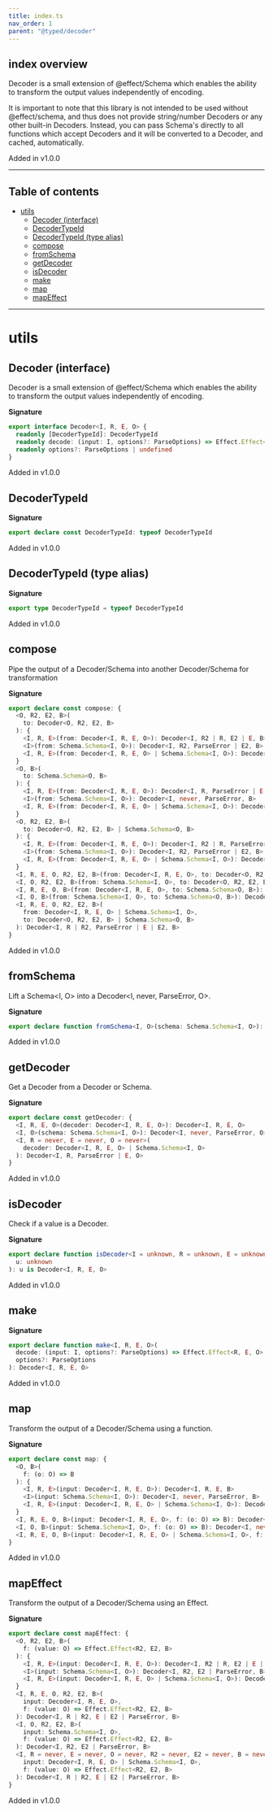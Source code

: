 ```yaml
---
title: index.ts
nav_order: 1
parent: "@typed/decoder"
---
```


## index overview

Decoder is a small extension of @effect/Schema which enables the ability to transform the
output values independently of encoding.

It is important to note that this library is not intended to be used without @effect/schema,
and thus does not provide string/number Decoders or any other built-in Decoders. Instead,
you can pass Schema's directly to all functions which accept Decoders and it will be converted
to a Decoder, and cached, automatically.

Added in v1.0.0

---

<h2 class="text-delta">Table of contents</h2>

- [utils](#utils)
  - [Decoder (interface)](#decoder-interface)
  - [DecoderTypeId](#decodertypeid)
  - [DecoderTypeId (type alias)](#decodertypeid-type-alias)
  - [compose](#compose)
  - [fromSchema](#fromschema)
  - [getDecoder](#getdecoder)
  - [isDecoder](#isdecoder)
  - [make](#make)
  - [map](#map)
  - [mapEffect](#mapeffect)

---

# utils

## Decoder (interface)

Decoder is a small extension of @effect/Schema which enables the ability to transform the
output values independently of encoding.

**Signature**

```ts
export interface Decoder<I, R, E, O> {
  readonly [DecoderTypeId]: DecoderTypeId
  readonly decode: (input: I, options?: ParseOptions) => Effect.Effect<R, E, O>
  readonly options?: ParseOptions | undefined
}
```

Added in v1.0.0

## DecoderTypeId

**Signature**

```ts
export declare const DecoderTypeId: typeof DecoderTypeId
```

Added in v1.0.0

## DecoderTypeId (type alias)

**Signature**

```ts
export type DecoderTypeId = typeof DecoderTypeId
```

Added in v1.0.0

## compose

Pipe the output of a Decoder/Schema into another Decoder/Schema for transformation

**Signature**

```ts
export declare const compose: {
  <O, R2, E2, B>(
    to: Decoder<O, R2, E2, B>
  ): {
    <I, R, E>(from: Decoder<I, R, E, O>): Decoder<I, R2 | R, E2 | E, B>
    <I>(from: Schema.Schema<I, O>): Decoder<I, R2, ParseError | E2, B>
    <I, R, E>(from: Decoder<I, R, E, O> | Schema.Schema<I, O>): Decoder<I, R2 | R, ParseError | E2 | E, B>
  }
  <O, B>(
    to: Schema.Schema<O, B>
  ): {
    <I, R, E>(from: Decoder<I, R, E, O>): Decoder<I, R, ParseError | E, B>
    <I>(from: Schema.Schema<I, O>): Decoder<I, never, ParseError, B>
    <I, R, E>(from: Decoder<I, R, E, O> | Schema.Schema<I, O>): Decoder<I, R, ParseError | E, B>
  }
  <O, R2, E2, B>(
    to: Decoder<O, R2, E2, B> | Schema.Schema<O, B>
  ): {
    <I, R, E>(from: Decoder<I, R, E, O>): Decoder<I, R2 | R, ParseError | E2 | E, B>
    <I>(from: Schema.Schema<I, O>): Decoder<I, R2, ParseError | E2, B>
    <I, R, E>(from: Decoder<I, R, E, O> | Schema.Schema<I, O>): Decoder<I, R2 | R, ParseError | E2 | E, B>
  }
  <I, R, E, O, R2, E2, B>(from: Decoder<I, R, E, O>, to: Decoder<O, R2, E2, B>): Decoder<I, R | R2, E | E2, B>
  <I, O, R2, E2, B>(from: Schema.Schema<I, O>, to: Decoder<O, R2, E2, B>): Decoder<I, R2, ParseError | E2, B>
  <I, R, E, O, B>(from: Decoder<I, R, E, O>, to: Schema.Schema<O, B>): Decoder<I, R, ParseError | E, B>
  <I, O, B>(from: Schema.Schema<I, O>, to: Schema.Schema<O, B>): Decoder<I, never, ParseError, B>
  <I, R, E, O, R2, E2, B>(
    from: Decoder<I, R, E, O> | Schema.Schema<I, O>,
    to: Decoder<O, R2, E2, B> | Schema.Schema<O, B>
  ): Decoder<I, R | R2, ParseError | E | E2, B>
}
```

Added in v1.0.0

## fromSchema

Lift a Schema<I, O> into a Decoder<I, never, ParseError, O>.

**Signature**

```ts
export declare function fromSchema<I, O>(schema: Schema.Schema<I, O>): Decoder<I, never, ParseError, O>
```

Added in v1.0.0

## getDecoder

Get a Decoder from a Decoder or Schema.

**Signature**

```ts
export declare const getDecoder: {
  <I, R, E, O>(decoder: Decoder<I, R, E, O>): Decoder<I, R, E, O>
  <I, O>(schema: Schema.Schema<I, O>): Decoder<I, never, ParseError, O>
  <I, R = never, E = never, O = never>(
    decoder: Decoder<I, R, E, O> | Schema.Schema<I, O>
  ): Decoder<I, R, ParseError | E, O>
}
```

Added in v1.0.0

## isDecoder

Check if a value is a Decoder.

**Signature**

```ts
export declare function isDecoder<I = unknown, R = unknown, E = unknown, O = unknown>(
  u: unknown
): u is Decoder<I, R, E, O>
```

Added in v1.0.0

## make

**Signature**

```ts
export declare function make<I, R, E, O>(
  decode: (input: I, options?: ParseOptions) => Effect.Effect<R, E, O>,
  options?: ParseOptions
): Decoder<I, R, E, O>
```

Added in v1.0.0

## map

Transform the output of a Decoder/Schema using a function.

**Signature**

```ts
export declare const map: {
  <O, B>(
    f: (o: O) => B
  ): {
    <I, R, E>(input: Decoder<I, R, E, O>): Decoder<I, R, E, B>
    <I>(input: Schema.Schema<I, O>): Decoder<I, never, ParseError, B>
    <I, R, E>(input: Decoder<I, R, E, O> | Schema.Schema<I, O>): Decoder<I, R, ParseError | E, B>
  }
  <I, R, E, O, B>(input: Decoder<I, R, E, O>, f: (o: O) => B): Decoder<I, R, E, B>
  <I, O, B>(input: Schema.Schema<I, O>, f: (o: O) => B): Decoder<I, never, ParseError, B>
  <I, R, E, O, B>(input: Decoder<I, R, E, O> | Schema.Schema<I, O>, f: (o: O) => B): Decoder<I, R, ParseError | E, B>
}
```

Added in v1.0.0

## mapEffect

Transform the output of a Decoder/Schema using an Effect.

**Signature**

```ts
export declare const mapEffect: {
  <O, R2, E2, B>(
    f: (value: O) => Effect.Effect<R2, E2, B>
  ): {
    <I, R, E>(input: Decoder<I, R, E, O>): Decoder<I, R2 | R, E2 | E | ParseError, B>
    <I>(input: Schema.Schema<I, O>): Decoder<I, R2, E2 | ParseError, B>
    <I, R, E>(input: Decoder<I, R, E, O> | Schema.Schema<I, O>): Decoder<I, R2 | R, E2 | ParseError | E, B>
  }
  <I, R, E, O, R2, E2, B>(
    input: Decoder<I, R, E, O>,
    f: (value: O) => Effect.Effect<R2, E2, B>
  ): Decoder<I, R | R2, E | E2 | ParseError, B>
  <I, O, R2, E2, B>(
    input: Schema.Schema<I, O>,
    f: (value: O) => Effect.Effect<R2, E2, B>
  ): Decoder<I, R2, E2 | ParseError, B>
  <I, R = never, E = never, O = never, R2 = never, E2 = never, B = never>(
    input: Decoder<I, R, E, O> | Schema.Schema<I, O>,
    f: (value: O) => Effect.Effect<R2, E2, B>
  ): Decoder<I, R | R2, E | E2 | ParseError, B>
}
```

Added in v1.0.0
